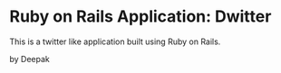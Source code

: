 # Ruby on Rails Application: Dwitter

This is a twitter like application built using Ruby on Rails.

by Deepak